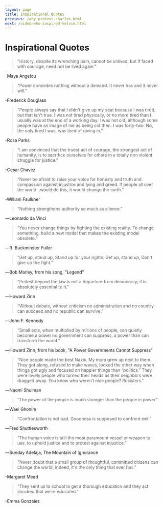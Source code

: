 ```yaml
---
layout: page
title: Inspirational Quotes
previous: /why-protest-charles.html
next: /video-who-inspired-kelvin.html
---
```


Inspirational Quotes
=================

>“History, despite its wrenching pain, cannot be unlived, but if faced with courage, need not be lived again.” 

-Maya Angelou

>“Power concedes nothing without a demand. It never has and it never will.” 

-Frederick Douglass

>“People always say that I didn't give up my seat because I was tired, but that isn't true. I was not tired physically, or no more tired than I usually was at the end of a working day. I was not old, although some people have an image of me as being old then. I was forty-two. No, the only tired I was, was tired of giving in.” 

-Rosa Parks 

>“I am convinced that the truest act of courage, the strongest act of humanity, is to sacrifice ourselves for others in a totally non violent struggle for justice.” 

-Cesar Chavez

>“Never be afraid to raise your voice for honesty and truth and compassion against injustice and lying and greed. If people all over the world...would do this, it would change the earth.” 

-William Faulkner

>“Nothing strengthens authority so much as silence.” 

―Leonardo da Vinci

>“You never change things by fighting the existing reality. To change something, build a new model that makes the existing model obsolete.” 

―R. Buckminster Fuller

>“Get up, stand up, Stand up for your rights. Get up, stand up, Don't give up the fight.” 

―Bob Marley, from his song, "Legend"

>“Protest beyond the law is not a departure from democracy; it is absolutely essential to it.” 

―Howard Zinn

>“Without debate, without criticism no administration and no country can succeed and no republic can survive.” 

―John F. Kennedy

>“Small acts, when multiplied by millions of people, can quietly become a power no government can suppress, a power than can transform the world.” 

―Howard Zinn, from his book, "A Power Governments Cannot Suppress"

>“Nice people made the best Nazis. My mom grew up next to them. They got along, refused to make waves, looked the other way when things got ugly and focused on happier things than “politics.” They were lovely people who turned their heads as their neighbors were dragged away. You know who weren’t nice people? Resisters.”

―Naomi Shulman

>“The power of the people is much stronger than the people in power” 

―Wael Ghonim

>“Confrontation is not bad. Goodness is supposed to confront evil.” 

―Fred Shuttlesworth

>“The human voice is still the most paramount vessel or weapon to use, to uphold justice and to protest against injustice.”

―Sunday Adelaja, The Mountain of Ignorance

>"Never doubt that a small group of thoughtful, committed citizens can change the world; indeed, it's the only thing that ever has."

-Margaret Mead

>“They sent us to school to get a thorough education and they act shocked that we’re educated.”

-Emma Gonzalez

